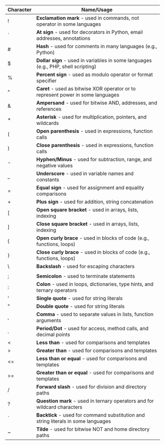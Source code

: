 | **Character** | **Name/Usage**                                                                   |
|---------------|----------------------------------------------------------------------------------|
| !             | **Exclamation mark** - used in commands, not operator in some languages          |
| `             | **At sign** - used for decorators in Python, email addresses, annotations        |
| #             | **Hash** - used for comments in many languages (e.g., Python)                   |
| $             | **Dollar sign** - used in variables in some languages (e.g., PHP, shell scripting) |
| %             | **Percent sign** - used as modulo operator or format specifier                   |
| ^             | **Caret** - used as bitwise XOR operator or to represent power in some languages  |
| &             | **Ampersand** - used for bitwise AND, addresses, and references                 |
| *             | **Asterisk** - used for multiplication, pointers, and wildcards                  |
| (             | **Open parenthesis** - used in expressions, function calls                       |
| )             | **Close parenthesis** - used in expressions, function calls                      |
| -             | **Hyphen/Minus** - used for subtraction, range, and negative values              |
| _             | **Underscore** - used in variable names and constants                            |
| =             | **Equal sign** - used for assignment and equality comparisons                     |
| +             | **Plus sign** - used for addition, string concatenation                          |
| [             | **Open square bracket** - used in arrays, lists, indexing                        |
| ]             | **Close square bracket** - used in arrays, lists, indexing                       |
| {             | **Open curly brace** - used in blocks of code (e.g., functions, loops)          |
| }             | **Close curly brace** - used in blocks of code (e.g., functions, loops)         |
| \             | **Backslash** - used for escaping characters                                      |
| |             | **Vertical bar/Pipe** - used for bitwise OR, logical OR, and piping commands    |
| ;             | **Semicolon** - used to terminate statements                                       |
| :             | **Colon** - used in loops, dictionaries, type hints, and ternary operators       |
| '             | **Single quote** - used for string literals                                        |
| "             | **Double quote** - used for string literals                                        |
| ,             | **Comma** - used to separate values in lists, function arguments                 |
| .             | **Period/Dot** - used for access, method calls, and decimal points               |
| <             | **Less than** - used for comparisons and templates                                |
| >             | **Greater than** - used for comparisons and templates                             |
| <=            | **Less than or equal** - used for comparisons and templates                       |
| >=            | **Greater than or equal** - used for comparisons and templates                    |
| /             | **Forward slash** - used for division and directory paths                         |
| ?             | **Question mark** - used in ternary operators and for wildcard characters         |
| `             | **Backtick** - used for command substitution and string literals in some languages |
| ~             | **Tilde** - used for bitwise NOT and home directory paths                         |

